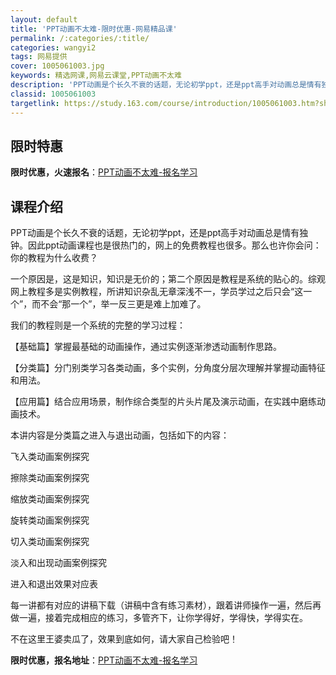 ```yaml
---
layout: default
title: 'PPT动画不太难-限时优惠-网易精品课'
permalink: /:categories/:title/
categories: wangyi2
tags: 网易提供
cover: 1005061003.jpg
keywords: 精选网课,网易云课堂,PPT动画不太难
description: 'PPT动画是个长久不衰的话题，无论初学ppt，还是ppt高手对动画总是情有独钟。因此ppt动画课程也是很热门的，网上的免'
classid: 1005061003
targetlink: https://study.163.com/course/introduction/1005061003.htm?share=1&shareId=1025206652&utm_campaign=share&utm_medium=iphoneShare&utm_source=&utm_u=1025206652
---
```


## 限时特惠

**限时优惠，火速报名**：[PPT动画不太难-报名学习](https://study.163.com/course/introduction/1005061003.htm?share=1&shareId=1025206652&utm_campaign=share&utm_medium=iphoneShare&utm_source=&utm_u=1025206652)

## 课程介绍

PPT动画是个长久不衰的话题，无论初学ppt，还是ppt高手对动画总是情有独钟。因此ppt动画课程也是很热门的，网上的免费教程也很多。那么也许你会问：你的教程为什么收费？

一个原因是，这是知识，知识是无价的；第二个原因是教程是系统的贴心的。综观网上教程多是实例教程，所讲知识杂乱无章深浅不一，学员学过之后只会“这一个”，而不会“那一个”，举一反三更是难上加难了。

我们的教程则是一个系统的完整的学习过程：

【基础篇】掌握最基础的动画操作，通过实例逐渐渗透动画制作思路。

【分类篇】分门别类学习各类动画，多个实例，分角度分层次理解并掌握动画特征和用法。

【应用篇】结合应用场景，制作综合类型的片头片尾及演示动画，在实践中磨练动画技术。

本讲内容是分类篇之进入与退出动画，包括如下的内容：

飞入类动画案例探究

擦除类动画案例探究

缩放类动画案例探究

旋转类动画案例探究

切入类动画案例探究

淡入和出现动画案例探究

进入和退出效果对应表

每一讲都有对应的讲稿下载（讲稿中含有练习素材），跟着讲师操作一遍，然后再做一遍，接着完成相应的练习，多管齐下，让你学得好，学得快，学得实在。

不在这里王婆卖瓜了，效果到底如何，请大家自己检验吧！

**限时优惠，报名地址**：[PPT动画不太难-报名学习](https://study.163.com/course/introduction/1005061003.htm?share=1&shareId=1025206652&utm_campaign=share&utm_medium=iphoneShare&utm_source=&utm_u=1025206652)

